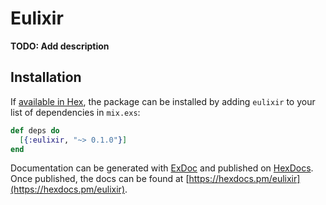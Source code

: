 # Eulixir

**TODO: Add description**

## Installation

If [available in Hex](https://hex.pm/docs/publish), the package can be installed
by adding `eulixir` to your list of dependencies in `mix.exs`:

```elixir
def deps do
  [{:eulixir, "~> 0.1.0"}]
end
```

Documentation can be generated with [ExDoc](https://github.com/elixir-lang/ex_doc)
and published on [HexDocs](https://hexdocs.pm). Once published, the docs can
be found at [https://hexdocs.pm/eulixir](https://hexdocs.pm/eulixir).

